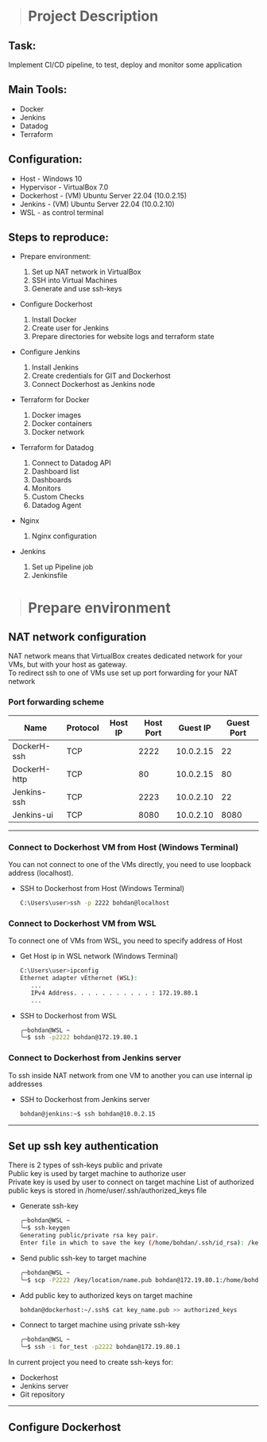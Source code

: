 > # Project Description

## Task: 
Implement CI/CD pipeline, to test, deploy and monitor some application

## Main Tools:
- Docker
- Jenkins
- Datadog
- Terraform 

## Configuration:
- Host       - Windows 10
- Hypervisor - VirtualBox 7.0
- Dockerhost - (VM) Ubuntu Server 22.04 (10.0.2.15)
- Jenkins    - (VM) Ubuntu Server 22.04 (10.0.2.10)
- WSL - as control terminal

## Steps to reproduce:
-  Prepare environment:
   1. Set up NAT network in VirtualBox 
   2. SSH into Virtual Machines
   3. Generate and use ssh-keys
  
- Configure Dockerhost
   1. Install Docker
   2. Create user for Jenkins 
   3. Prepare directories for website logs and terraform state

- Configure Jenkins
   1. Install Jenkins  
   2. Create credentials for GIT and Dockerhost 
   3. Connect Dockerhost as Jenkins node 
  
- Terraform for Docker
   1. Docker images
   2. Docker containers
   3. Docker network

- Terraform for Datadog
   1. Connect to Datadog API
   2. Dashboard list
   3. Dashboards 
   4. Monitors
   5. Custom Checks
   6. Datadog Agent
  
- Nginx
   1. Nginx configuration

- Jenkins
   1. Set up Pipeline job
   2. Jenkinsfile

> # Prepare environment

## NAT network configuration
NAT network means that VirtualBox creates dedicated network for your VMs, but with your host as gateway.  
To redirect ssh to one of VMs use set up port forwarding for your NAT network

### Port forwarding scheme
| Name            | Protocol   | Host IP | Host Port | Guest IP  | Guest Port |
|-----------------|------------|---------|-----------|-----------|------------|
| DockerH-ssh     | TCP        |         | 2222      | 10.0.2.15 | 22         |
| DockerH-http    | TCP        |         | 80        | 10.0.2.15 | 80         |
| Jenkins-ssh     | TCP        |         | 2223      | 10.0.2.10 | 22         |
| Jenkins-ui      | TCP        |         | 8080      | 10.0.2.10 | 8080       |

*** 
### Connect to Dockerhost VM from Host (Windows Terminal)
You can not connect to one of the VMs directly, you need to use loopback address (localhost).  
- SSH to Dockerhost from Host (Windows Terminal)
   ```bash
   C:\Users\user>ssh -p 2222 bohdan@localhost
   ```

### Connect to Dockerhost VM from WSL
To connect one of VMs from WSL, you need to specify address of Host

- Get Host ip in WSL network (Windows Terminal)
   ```bash
   C:\Users\user>ipconfig
   Ethernet adapter vEthernet (WSL):
      ...
      IPv4 Address. . . . . . . . . . . : 172.19.80.1
      ...
   ```

- SSH to Dockerhost from WSL
   ```bash
   ╭─bohdan@WSL ~
   ╰─$ ssh -p2222 bohdan@172.19.80.1
   ```

### Connect to Dockerhost from Jenkins server
To ssh inside NAT network from one VM to another you can use internal ip addresses

- SSH to Dockerhost from Jenkins server
   ```bash
   bohdan@jenkins:~$ ssh bohdan@10.0.2.15
   ```

***
## Set up ssh key authentication
There is 2 types of ssh-keys public and private  
Public key is used by target machine to authorize user  
Private key is used by user to connect on target machine
List of authorized public keys is stored in /home/user/.ssh/authorized_keys file  

- Generate ssh-key 
   ```bash
   ╭─bohdan@WSL ~
   ╰─$ ssh-keygen
   Generating public/private rsa key pair.
   Enter file in which to save the key (/home/bohdan/.ssh/id_rsa): /key/location/name
   ```

- Send public ssh-key to target machine
   ```bash
   ╭─bohdan@WSL ~
   ╰─$ scp -P2222 /key/location/name.pub bohdan@172.19.80.1:/home/bohdan/.ssh/key_name.pub
   ```

- Add public key to authorized keys on target machine
  ```bash
  bohdan@dockerhost:~/.ssh$ cat key_name.pub >> authorized_keys
  ```

- Connect to target machine using private ssh-key
  ```bash
  ╭─bohdan@WSL ~
  ╰─$ ssh -i for_test -p2222 bohdan@172.19.80.1
  ```

In current project you need to create ssh-keys for:
- Dockerhost
- Jenkins server
- Git repository

***
## Configure Dockerhost



